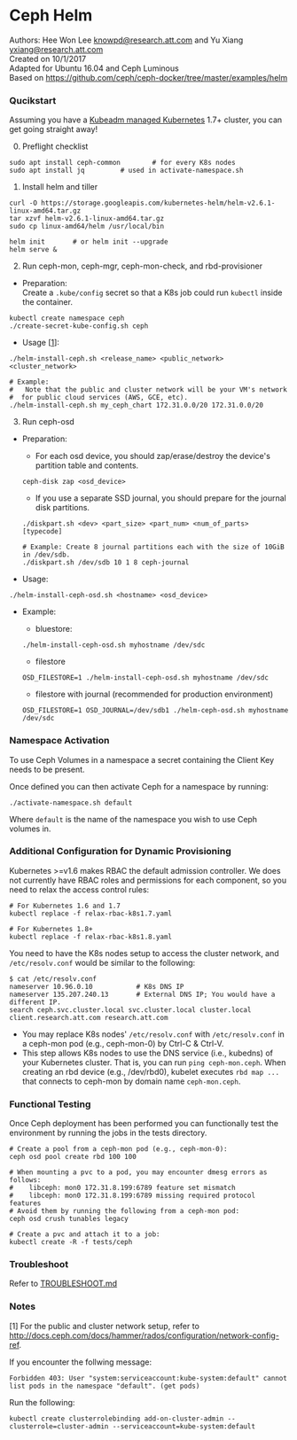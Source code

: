 # Ceph Helm
Authors: Hee Won Lee <knowpd@research.att.com> and Yu Xiang <yxiang@research.att.com>    
Created on 10/1/2017  
Adapted for Ubuntu 16.04 and Ceph Luminous  
Based on https://github.com/ceph/ceph-docker/tree/master/examples/helm  

### Qucikstart

Assuming you have a [Kubeadm managed Kubernetes](../../../install-kubeadm) 1.7+ cluster, you can get going straight away! 

0. Preflight checklist
```
sudo apt install ceph-common		# for every K8s nodes
sudo apt install jq			# used in activate-namespace.sh
```

1. Install helm and tiller
```
curl -O https://storage.googleapis.com/kubernetes-helm/helm-v2.6.1-linux-amd64.tar.gz
tar xzvf helm-v2.6.1-linux-amd64.tar.gz 
sudo cp linux-amd64/helm /usr/local/bin

helm init       # or helm init --upgrade
helm serve &
```

2. Run ceph-mon, ceph-mgr, ceph-mon-check, and rbd-provisioner 
- Preparation:   
Create a `.kube/config` secret so that a K8s job could run `kubectl` inside the container.
```
kubectl create namespace ceph
./create-secret-kube-config.sh ceph
```

- Usage [[1](#notes)]:   
```
./helm-install-ceph.sh <release_name> <public_network> <cluster_network>

# Example:
#   Note that the public and cluster network will be your VM's network
#  for public cloud services (AWS, GCE, etc).
./helm-install-ceph.sh my_ceph_chart 172.31.0.0/20 172.31.0.0/20
```

3. Run ceph-osd
- Preparation:  
   * For each osd device, you should zap/erase/destroy the device's partition table and contents.
   ```
   ceph-disk zap <osd_device>
   ```
   * If you use a separate SSD journal, you should prepare for the journal disk partitions.
   ```
   ./diskpart.sh <dev> <part_size> <part_num> <num_of_parts> [typecode]
   
   # Example: Create 8 journal partitions each with the size of 10GiB in /dev/sdb.
   ./diskpart.sh /dev/sdb 10 1 8 ceph-journal 
   ```

- Usage:
```
./helm-install-ceph-osd.sh <hostname> <osd_device>
```

- Example:
   - bluestore:
   ```
   ./helm-install-ceph-osd.sh myhostname /dev/sdc
   ```

   - filestore
   ```
   OSD_FILESTORE=1 ./helm-install-ceph-osd.sh myhostname /dev/sdc
   ```

   - filestore with journal (recommended for production environment)
   ```
   OSD_FILESTORE=1 OSD_JOURNAL=/dev/sdb1 ./helm-ceph-osd.sh myhostname /dev/sdc
   ```
   
### Namespace Activation

To use Ceph Volumes in a namespace a secret containing the Client Key needs to be present.

Once defined you can then activate Ceph for a namespace by running:
```
./activate-namespace.sh default
```

Where `default` is the name of the namespace you wish to use Ceph volumes in.


### Additional Configuration for Dynamic Provisioning

Kubernetes >=v1.6 makes RBAC the default admission controller. We does not currently have RBAC roles and permissions for each
component, so you need to relax the access control rules:
```
# For Kubernetes 1.6 and 1.7
kubectl replace -f relax-rbac-k8s1.7.yaml

# For Kubernetes 1.8+
kubectl replace -f relax-rbac-k8s1.8.yaml
```
You need to have the K8s nodes setup to access the cluster network, and `/etc/resolv.conf` would be similar to the following:
```
$ cat /etc/resolv.conf
nameserver 10.96.0.10           # K8s DNS IP
nameserver 135.207.240.13       # External DNS IP; You would have a different IP.
search ceph.svc.cluster.local svc.cluster.local cluster.local client.research.att.com research.att.com
```
   - You may replace K8s nodes' `/etc/resolv.conf` with `/etc/resolv.conf` in a ceph-mon pod (e.g., ceph-mon-0) by Ctrl-C & Ctrl-V.
   - This step allows K8s nodes to use the DNS service (i.e., kubedns) of your Kubernetes cluster. That is, you can run `ping ceph-mon.ceph`. When creating an rbd device (e.g., /dev/rbd0), kubelet executes `rbd map ...` that connects to ceph-mon by domain name `ceph-mon.ceph`.

### Functional Testing
Once Ceph deployment has been performed you can functionally test the environment by running the jobs in the tests directory.
```
# Create a pool from a ceph-mon pod (e.g., ceph-mon-0):
ceph osd pool create rbd 100 100

# When mounting a pvc to a pod, you may encounter dmesg errors as follows: 
#    libceph: mon0 172.31.8.199:6789 feature set mismatch
#    libceph: mon0 172.31.8.199:6789 missing required protocol features
# Avoid them by running the following from a ceph-mon pod:
ceph osd crush tunables legacy

# Create a pvc and attach it to a job:
kubectl create -R -f tests/ceph
```

### Troubleshoot
Refer to [TROUBLESHOOT.md](./TROUBLESHOOT.md)

### Notes
[1] For the public and cluster network setup, refer to http://docs.ceph.com/docs/hammer/rados/configuration/network-config-ref.   

If you encounter the follwing message:
```
Forbidden 403: User "system:serviceaccount:kube-system:default" cannot list pods in the namespace "default". (get pods)
```
Run the following: 
```
kubectl create clusterrolebinding add-on-cluster-admin --clusterrole=cluster-admin --serviceaccount=kube-system:default
```

